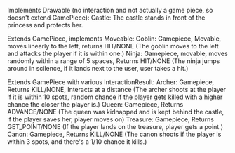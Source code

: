 Implements Drawable (no interaction and not actually a game piece, so doesn't extend GamePiece): 
Castle: The castle stands in front of the princess and protects her.

Extends GamePiece, implements Moveable:
Goblin: Gamepiece, Movable, moves linearly to the left, returns HIT/NONE (The goblin moves to the left and attacks the player if it is within one.)
Ninja: Gamepiece, movable, moves randomly within a range of 5 spaces, Returns HIT/NONE (The ninja jumps around in scilence, if it lands next to the user, user takes a hit.)

Extends GamePiece with various InteractionResult:
Archer: Gamepiece, Returns KILL/NONE, Interacts at a distance (The archer shoots at the player if it is within 10 spots, random chance if the player gets killed with a higher chance the closer the player is.)
Queen: Gamepiece, Returns ADVANCE/NONE (The queen was kidnapped and is kept behind the castle, if the player saves her, player moves on)
Treasure: Gamepiece, Returns GET_POINT/NONE (If the player lands on the treasure, player gets a point.)
Canon: Gamepiece, Returns KILL/NONE (The canon shoots if the player is within 3 spots, and there's a 1/10 chance it kills.)





